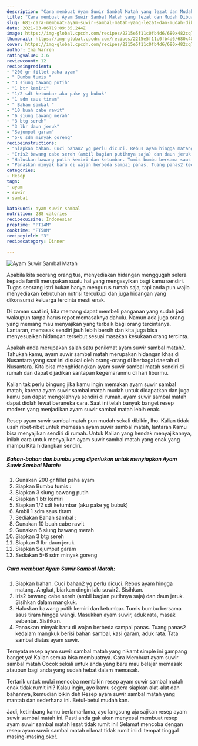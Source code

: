```yaml
---
description: "Cara membuat Ayam Suwir Sambal Matah yang lezat dan Mudah Dibuat"
title: "Cara membuat Ayam Suwir Sambal Matah yang lezat dan Mudah Dibuat"
slug: 681-cara-membuat-ayam-suwir-sambal-matah-yang-lezat-dan-mudah-dibuat
date: 2021-03-06T19:09:35.244Z
image: https://img-global.cpcdn.com/recipes/2215e5f11c0fb4d6/680x482cq70/ayam-suwir-sambal-matah-foto-resep-utama.jpg
thumbnail: https://img-global.cpcdn.com/recipes/2215e5f11c0fb4d6/680x482cq70/ayam-suwir-sambal-matah-foto-resep-utama.jpg
cover: https://img-global.cpcdn.com/recipes/2215e5f11c0fb4d6/680x482cq70/ayam-suwir-sambal-matah-foto-resep-utama.jpg
author: Ina Warren
ratingvalue: 3.6
reviewcount: 12
recipeingredient:
- "200 gr fillet paha ayam"
- " Bumbu tumis "
- "3 siung bawang putih"
- "1 btr kemiri"
- "1/2 sdt ketumbar aku pake yg bubuk"
- "1 sdm saus tiram"
- " Bahan sambal "
- "10 buah cabe rawit"
- "6 siung bawang merah"
- "3 btg sereh"
- "3 lbr daun jeruk"
- "Sejumput garam"
- "5-6 sdm minyak goreng"
recipeinstructions:
- "Siapkan bahan. Cuci bahan2 yg perlu dicuci. Rebus ayam hingga matang. Angkat, biarkan dingin lalu suwir2. Sisihkan."
- "Iris2 bawang cabe sereh (ambil bagian putihnya saja) dan daun jeruk. Sisihkan dalam mangkuk."
- "Haluskan bawang putih kemiri dan ketumbar. Tumis bumbu bersama saus tiram hingga wangi. Masukkan ayam suwir, aduk rata, masak sebentar. Sisihkan."
- "Panaskan minyak baru di wajan berbeda sampai panas. Tuang panas2 kedalam mangkuk berisi bahan sambal, kasi garam, aduk rata. Tata sambal diatas ayam suwir."
categories:
- Resep
tags:
- ayam
- suwir
- sambal

katakunci: ayam suwir sambal 
nutrition: 288 calories
recipecuisine: Indonesian
preptime: "PT14M"
cooktime: "PT58M"
recipeyield: "3"
recipecategory: Dinner

---
```



![Ayam Suwir Sambal Matah](https://img-global.cpcdn.com/recipes/2215e5f11c0fb4d6/680x482cq70/ayam-suwir-sambal-matah-foto-resep-utama.jpg)

Apabila kita seorang orang tua, menyediakan hidangan menggugah selera kepada famili merupakan suatu hal yang mengasyikan bagi kamu sendiri. Tugas seorang istri bukan hanya mengurus rumah saja, tapi anda pun wajib menyediakan kebutuhan nutrisi tercukupi dan juga hidangan yang dikonsumsi keluarga tercinta mesti enak.

Di zaman  saat ini, kita memang dapat membeli panganan yang sudah jadi walaupun tanpa harus repot memasaknya dahulu. Namun ada juga orang yang memang mau menyajikan yang terbaik bagi orang tercintanya. Lantaran, memasak sendiri jauh lebih bersih dan kita juga bisa menyesuaikan hidangan tersebut sesuai masakan kesukaan orang tercinta. 



Apakah anda merupakan salah satu penikmat ayam suwir sambal matah?. Tahukah kamu, ayam suwir sambal matah merupakan hidangan khas di Nusantara yang saat ini disukai oleh orang-orang di berbagai daerah di Nusantara. Kita bisa menghidangkan ayam suwir sambal matah sendiri di rumah dan dapat dijadikan santapan kegemaranmu di hari liburmu.

Kalian tak perlu bingung jika kamu ingin memakan ayam suwir sambal matah, karena ayam suwir sambal matah mudah untuk didapatkan dan juga kamu pun dapat mengolahnya sendiri di rumah. ayam suwir sambal matah dapat diolah lewat beraneka cara. Saat ini telah banyak banget resep modern yang menjadikan ayam suwir sambal matah lebih enak.

Resep ayam suwir sambal matah pun mudah sekali dibikin, lho. Kalian tidak usah ribet-ribet untuk memesan ayam suwir sambal matah, lantaran Kamu bisa menyajikan sendiri di rumah. Untuk Kalian yang hendak menyajikannya, inilah cara untuk menyajikan ayam suwir sambal matah yang enak yang mampu Kita hidangkan sendiri.

<!--inarticleads1-->

##### Bahan-bahan dan bumbu yang diperlukan untuk menyiapkan Ayam Suwir Sambal Matah:

1. Gunakan 200 gr fillet paha ayam
1. Siapkan  Bumbu tumis :
1. Siapkan 3 siung bawang putih
1. Siapkan 1 btr kemiri
1. Siapkan 1/2 sdt ketumbar (aku pake yg bubuk)
1. Ambil 1 sdm saus tiram
1. Sediakan  Bahan sambal :
1. Gunakan 10 buah cabe rawit
1. Gunakan 6 siung bawang merah
1. Siapkan 3 btg sereh
1. Siapkan 3 lbr daun jeruk
1. Siapkan Sejumput garam
1. Sediakan 5-6 sdm minyak goreng




<!--inarticleads2-->

##### Cara membuat Ayam Suwir Sambal Matah:

1. Siapkan bahan. Cuci bahan2 yg perlu dicuci. Rebus ayam hingga matang. Angkat, biarkan dingin lalu suwir2. Sisihkan.
1. Iris2 bawang cabe sereh (ambil bagian putihnya saja) dan daun jeruk. Sisihkan dalam mangkuk.
1. Haluskan bawang putih kemiri dan ketumbar. Tumis bumbu bersama saus tiram hingga wangi. Masukkan ayam suwir, aduk rata, masak sebentar. Sisihkan.
1. Panaskan minyak baru di wajan berbeda sampai panas. Tuang panas2 kedalam mangkuk berisi bahan sambal, kasi garam, aduk rata. Tata sambal diatas ayam suwir.




Ternyata resep ayam suwir sambal matah yang nikamt simple ini gampang banget ya! Kalian semua bisa membuatnya. Cara Membuat ayam suwir sambal matah Cocok sekali untuk anda yang baru mau belajar memasak ataupun bagi anda yang sudah hebat dalam memasak.

Tertarik untuk mulai mencoba membikin resep ayam suwir sambal matah enak tidak rumit ini? Kalau ingin, ayo kamu segera siapkan alat-alat dan bahannya, kemudian bikin deh Resep ayam suwir sambal matah yang mantab dan sederhana ini. Betul-betul mudah kan. 

Jadi, ketimbang kamu berlama-lama, ayo langsung aja sajikan resep ayam suwir sambal matah ini. Pasti anda gak akan menyesal membuat resep ayam suwir sambal matah lezat tidak rumit ini! Selamat mencoba dengan resep ayam suwir sambal matah nikmat tidak rumit ini di tempat tinggal masing-masing,oke!.

